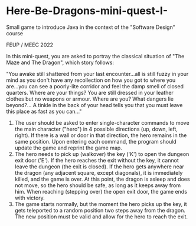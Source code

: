 # Here-Be-Dragons-mini-quest-I-
Small game to introduce Java in the context of the "Software Design" course

FEUP / MEEC 2022

In this mini-quest, you are asked to portray the classical situation of "The Maze and The Dragon", which story follows:

"You awake still shattered from your last encounter...all is still fuzzy in your mind as you don't have any recollection on how you got to where you are...you can see a poorly-lite corridor and feel the damp smell of closed quarters. Where are your things? You are still dressed in your leather clothes but no weapons or armour. Where are you? What dangers lie beyond?... A tinkle in the back of your head tells you that you must leave this place as fast as you can..."

1. The user should be asked to enter single-character commands to move the main character ("hero") in 4 possible directions (up, down, left, right). If there is a wall or door in that direction, the hero remains in the same position. Upon entering each command, the program should update the game and reprint the game map. 
2. The hero needs to pick up (walkover) the key ('K') to open the dungeon exit door ('E'). If the hero reaches the exit without the key, it cannot leave the dungeon (the exit is closed). If the hero gets anywhere near the dragon (any adjacent square, except diagonals), it is immediately killed, and the game is over. At this point, the dragon is asleep and does not move, so the hero should be safe, as long as it keeps away from him. When reaching (stepping over) the open exit door, the game ends with victory.
3. The game starts normally, but the moment the hero picks up the key, it gets teleported to a random position two steps away from the dragon. The new position must be valid and allow for the hero to reach the exit. 
